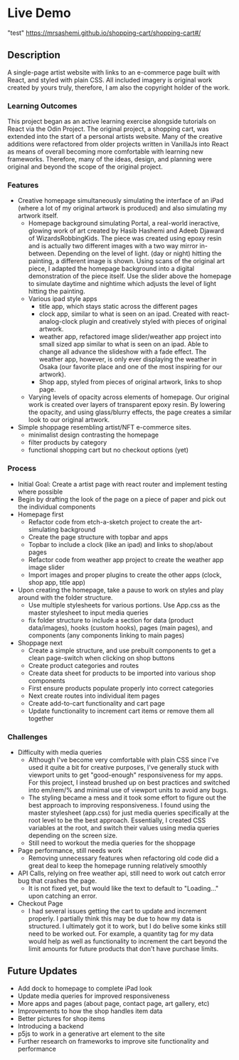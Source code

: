 # Live Demo
"test"
https://mrsashemi.github.io/shopping-cart/shopping-cart#/

## Description

A single-page artist website with links to an e-commerce page built with React, and styled with plain CSS. All included imagery is original work created by yours truly, therefore, I am also the copyright holder of the work. 

### Learning Outcomes

This project began as an active learning exercise alongside tutorials on React via the Odin Project. The original project, a shopping cart, was extended into the start of a personal artists website. Many of the creative additions were refactored from older projects written in VanillaJs into React as means of overall becoming more comfortable with learning new frameworks. Therefore, many of the ideas, design, and planning were original and beyond the scope of the original project.

### Features

- Creative homepage simultaneously simulating the interface of an iPad (where a lot of my original artwork is produced) and also simulating my artwork itself.
    - Homepage background simulating Portal, a real-world ineractive, glowing work of art created by Hasib Hashemi and Adeeb Djaward of WizardsRobbingKids. The piece was created using epoxy resin and is actually two different images with a two way mirror in-between. Depending on the level of light. (day or night) hitting the painting, a different image is shown. Using scans of the original art piece, I adapted the homepage background into a digital demonstration of the piece itself. Use the slider above the homepage to simulate daytime and nightime which adjusts the level of light hitting the painting.
    - Various ipad style apps
        - title app, which stays static across the different pages
        - clock app, similar to what is seen on an ipad. Created with react-analog-clock plugin and creatively styled with pieces of original artwork.
        - weather app, refactored image slider/weather app project into small sized app similar to what is seen on an ipad. Able to change all advance the slideshow with a fade effect. The weather app, however, is only ever displaying the weather in Osaka (our favorite place and one of the most inspiring for our artwork).
        - Shop app, styled from pieces of original artwork, links to shop page.
    - Varying levels of opacity across elements of homepage. Our original work is created over layers of transparent epoxy resin. By lowering the opacity, and using glass/blurry effects, the page creates a similar look to our original artwork.
- Simple shoppage resembling artist/NFT e-commerce sites.
    - minimalist design contrasting the homepage
    - filter products by category
    - functional shopping cart but no checkout options (yet)

### Process

- Initial Goal: Create a artist page with react router and implement testing where possible
- Begin by drafting the look of the page on a piece of paper and pick out the individual components
- Homepage first
    - Refactor code from etch-a-sketch project to create the art-simulating background
    - Create the page structure with topbar and apps
    - Topbar to include a clock (like an ipad) and links to shop/about pages
    - Refactor code from weather app project to create the weather app image slider
    - Import images and proper plugins to create the other apps (clock, shop app, title app)
- Upon creating the homepage, take a pause to work on styles and play around with the folder structure. 
    - Use multiple stylesheets for various portions. Use App.css as the master stylesheet to input media queries
    - fix folder structure to include a section for data (product data/images), hooks (custom hooks), pages (main pages), and components (any components linking to main pages)
- Shoppage next
    - Create a simple structure, and use prebuilt components to get a clean page-switch when clicking on shop buttons
    - Create product categories and routes
    - Create data sheet for products to be imported into various shop components
    - First ensure products populate properly into correct categories
    - Next create routes into individual item pages
    - Create add-to-cart functionality and cart page
    - Update functionality to increment cart items or remove them all together

### Challenges

- Difficulty with media queries
    - Although I've become very comfortable with plain CSS since I've used it quite a bit for creative purposes, I've generally stuck with viewport units to get "good-enough" responsiveness for my apps. For this project, I instead brushed up on best practices and switched into em/rem/% and minimal use of viewport units to avoid any bugs. 
    - The styling became a mess and it took some effort to figure out the best approach to improving responsiveness. I found using the master stylesheet (app.css) for just media queries specifically at the root level to be the best approach. Essentially, I created CSS variables at the root, and switch their values using media queries depending on the screen size.
    - Still need to workout the media queries for the shoppage
- Page performance, still needs work
    - Removing unnecessary features when refactoring old code did a great deal to keep the homepage running relatively smoothly
- API Calls, relying on free weather api, still need to work out catch error bug that crashes the page.
    - It is not fixed yet, but would like the text to default to "Loading..." upon catching an error.
- Checkout Page
    - I had several issues getting the cart to update and increment properly. I partially think this may be due to how my data is structured. I ultimately got it to work, but I do belive some kinks still need to be worked out. For example, a quantity tag for my data would help as well as functionality to increment the cart beyond the limit amounts for future products that don't have purchase limits. 

## Future Updates

- Add dock to homepage to complete iPad look
- Update media queries for improved responsiveness
- More apps and pages (about page, contact page, art gallery, etc)
- Improvements to how the shop handles item data
- Better pictures for shop items
- Introducing a backend
- p5js to work in a generative art element to the site
- Further research on frameworks to improve site functionality and performance

